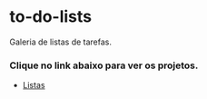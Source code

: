 # to-do-lists
Galeria de listas de tarefas.

### Clique no link abaixo para ver os projetos.
 - [Listas](https://guilhermescr.github.io/to-do-lists/)

